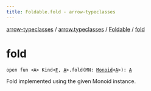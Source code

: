 ```yaml
---
title: Foldable.fold - arrow-typeclasses
---
```


[arrow-typeclasses](../../index.html) / [arrow.typeclasses](../index.html) / [Foldable](index.html) / [fold](./fold.html)

# fold

`open fun <A> Kind<`[`F`](index.html#F)`, `[`A`](fold.html#A)`>.fold(MN: `[`Monoid`](../-monoid/index.html)`<`[`A`](fold.html#A)`>): `[`A`](fold.html#A)

Fold implemented using the given Monoid instance.

